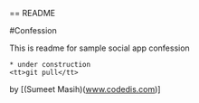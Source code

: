 == README

#Confession

This is readme for sample social app confession 

	* under construction
	<tt>git pull</tt>
	
by [(Sumeet Masih)(www.codedis.com)]
